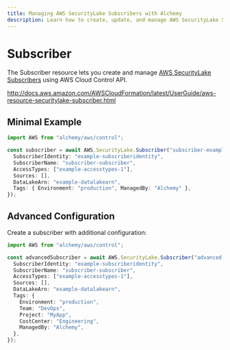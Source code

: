 ```yaml
---
title: Managing AWS SecurityLake Subscribers with Alchemy
description: Learn how to create, update, and manage AWS SecurityLake Subscribers using Alchemy Cloud Control.
---
```


# Subscriber

The Subscriber resource lets you create and manage [AWS SecurityLake Subscribers](https://docs.aws.amazon.com/securitylake/latest/userguide/) using AWS Cloud Control API.

http://docs.aws.amazon.com/AWSCloudFormation/latest/UserGuide/aws-resource-securitylake-subscriber.html

## Minimal Example

```ts
import AWS from "alchemy/aws/control";

const subscriber = await AWS.SecurityLake.Subscriber("subscriber-example", {
  SubscriberIdentity: "example-subscriberidentity",
  SubscriberName: "subscriber-subscriber",
  AccessTypes: ["example-accesstypes-1"],
  Sources: [],
  DataLakeArn: "example-datalakearn",
  Tags: { Environment: "production", ManagedBy: "Alchemy" },
});
```

## Advanced Configuration

Create a subscriber with additional configuration:

```ts
import AWS from "alchemy/aws/control";

const advancedSubscriber = await AWS.SecurityLake.Subscriber("advanced-subscriber", {
  SubscriberIdentity: "example-subscriberidentity",
  SubscriberName: "subscriber-subscriber",
  AccessTypes: ["example-accesstypes-1"],
  Sources: [],
  DataLakeArn: "example-datalakearn",
  Tags: {
    Environment: "production",
    Team: "DevOps",
    Project: "MyApp",
    CostCenter: "Engineering",
    ManagedBy: "Alchemy",
  },
});
```


